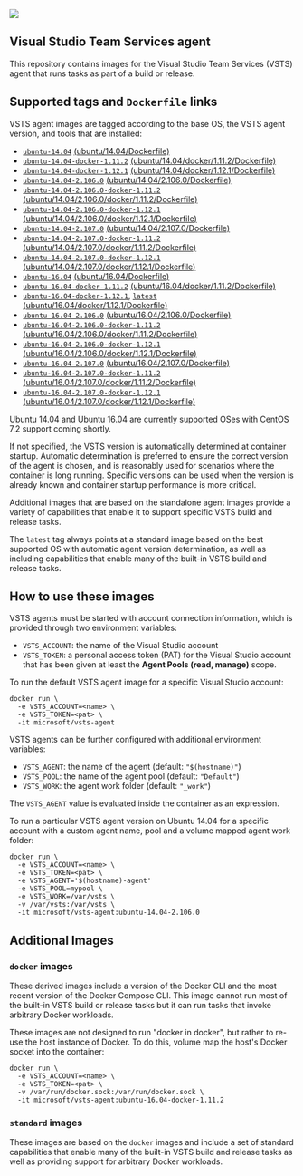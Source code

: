 ![](https://github.com/microsoft/vsts-agent-docker/raw/master/images/vsts.png)

## Visual Studio Team Services agent
This repository contains images for the Visual Studio Team Services (VSTS) agent that runs tasks as part of a build or release.

## Supported tags and `Dockerfile` links
VSTS agent images are tagged according to the base OS, the VSTS agent version, and tools that are installed:

- [`ubuntu-14.04`](https://github.com/microsoft/vsts-agent-docker/blob/master/ubuntu/14.04/Dockerfile) [(ubuntu/14.04/Dockerfile)](https://github.com/microsoft/vsts-agent-docker/blob/master/ubuntu/14.04/Dockerfile)
- [`ubuntu-14.04-docker-1.11.2`](https://github.com/microsoft/vsts-agent-docker/blob/master/ubuntu/14.04/docker/1.11.2/Dockerfile) [(ubuntu/14.04/docker/1.11.2/Dockerfile)](https://github.com/microsoft/vsts-agent-docker/blob/master/ubuntu/14.04/docker/1.11.2/Dockerfile)
- [`ubuntu-14.04-docker-1.12.1`](https://github.com/microsoft/vsts-agent-docker/blob/master/ubuntu/14.04/docker/1.12.1/Dockerfile) [(ubuntu/14.04/docker/1.12.1/Dockerfile)](https://github.com/microsoft/vsts-agent-docker/blob/master/ubuntu/14.04/docker/1.12.1/Dockerfile)
- [`ubuntu-14.04-2.106.0`](https://github.com/microsoft/vsts-agent-docker/blob/master/ubuntu/14.04/2.106.0/Dockerfile) [(ubuntu/14.04/2.106.0/Dockerfile)](https://github.com/microsoft/vsts-agent-docker/blob/master/ubuntu/14.04/2.106.0/Dockerfile)
- [`ubuntu-14.04-2.106.0-docker-1.11.2`](https://github.com/microsoft/vsts-agent-docker/blob/master/ubuntu/14.04/2.106.0/docker/1.11.2/Dockerfile) [(ubuntu/14.04/2.106.0/docker/1.11.2/Dockerfile)](https://github.com/microsoft/vsts-agent-docker/blob/master/ubuntu/14.04/2.106.0/docker/1.11.2/Dockerfile)
- [`ubuntu-14.04-2.106.0-docker-1.12.1`](https://github.com/microsoft/vsts-agent-docker/blob/master/ubuntu/14.04/2.106.0/docker/1.12.1/Dockerfile) [(ubuntu/14.04/2.106.0/docker/1.12.1/Dockerfile)](https://github.com/microsoft/vsts-agent-docker/blob/master/ubuntu/14.04/2.106.0/docker/1.12.1/Dockerfile)
- [`ubuntu-14.04-2.107.0`](https://github.com/microsoft/vsts-agent-docker/blob/master/ubuntu/14.04/2.107.0/Dockerfile) [(ubuntu/14.04/2.107.0/Dockerfile)](https://github.com/microsoft/vsts-agent-docker/blob/master/ubuntu/14.04/2.107.0/Dockerfile)
- [`ubuntu-14.04-2.107.0-docker-1.11.2`](https://github.com/microsoft/vsts-agent-docker/blob/master/ubuntu/14.04/2.107.0/docker/1.11.2/Dockerfile) [(ubuntu/14.04/2.107.0/docker/1.11.2/Dockerfile)](https://github.com/microsoft/vsts-agent-docker/blob/master/ubuntu/14.04/2.107.0/docker/1.11.2/Dockerfile)
- [`ubuntu-14.04-2.107.0-docker-1.12.1`](https://github.com/microsoft/vsts-agent-docker/blob/master/ubuntu/14.04/2.107.0/docker/1.12.1/Dockerfile) [(ubuntu/14.04/2.107.0/docker/1.12.1/Dockerfile)](https://github.com/microsoft/vsts-agent-docker/blob/master/ubuntu/14.04/2.107.0/docker/1.12.1/Dockerfile)
- [`ubuntu-16.04`](https://github.com/microsoft/vsts-agent-docker/blob/master/ubuntu/16.04/Dockerfile) [(ubuntu/16.04/Dockerfile)](https://github.com/microsoft/vsts-agent-docker/blob/master/ubuntu/16.04/Dockerfile)
- [`ubuntu-16.04-docker-1.11.2`](https://github.com/microsoft/vsts-agent-docker/blob/master/ubuntu/16.04/docker/1.11.2/Dockerfile) [(ubuntu/16.04/docker/1.11.2/Dockerfile)](https://github.com/microsoft/vsts-agent-docker/blob/master/ubuntu/16.04/docker/1.11.2/Dockerfile)
- [`ubuntu-16.04-docker-1.12.1`](https://github.com/microsoft/vsts-agent-docker/blob/master/ubuntu/16.04/docker/1.12.1/Dockerfile), [`latest`](https://github.com/microsoft/vsts-agent-docker/blob/master/ubuntu/16.04/docker/1.12.1/Dockerfile) [(ubuntu/16.04/docker/1.12.1/Dockerfile)](https://github.com/microsoft/vsts-agent-docker/blob/master/ubuntu/16.04/docker/1.12.1/Dockerfile)
- [`ubuntu-16.04-2.106.0`](https://github.com/microsoft/vsts-agent-docker/blob/master/ubuntu/16.04/2.106.0/Dockerfile) [(ubuntu/16.04/2.106.0/Dockerfile)](https://github.com/microsoft/vsts-agent-docker/blob/master/ubuntu/16.04/2.106.0/Dockerfile)
- [`ubuntu-16.04-2.106.0-docker-1.11.2`](https://github.com/microsoft/vsts-agent-docker/blob/master/ubuntu/16.04/2.106.0/docker/1.11.2/Dockerfile) [(ubuntu/16.04/2.106.0/docker/1.11.2/Dockerfile)](https://github.com/microsoft/vsts-agent-docker/blob/master/ubuntu/16.04/2.106.0/docker/1.11.2/Dockerfile)
- [`ubuntu-16.04-2.106.0-docker-1.12.1`](https://github.com/microsoft/vsts-agent-docker/blob/master/ubuntu/16.04/2.106.0/docker/1.12.1/Dockerfile) [(ubuntu/16.04/2.106.0/docker/1.12.1/Dockerfile)](https://github.com/microsoft/vsts-agent-docker/blob/master/ubuntu/16.04/2.106.0/docker/1.12.1/Dockerfile)
- [`ubuntu-16.04-2.107.0`](https://github.com/microsoft/vsts-agent-docker/blob/master/ubuntu/16.04/2.107.0/Dockerfile) [(ubuntu/16.04/2.107.0/Dockerfile)](https://github.com/microsoft/vsts-agent-docker/blob/master/ubuntu/16.04/2.107.0/Dockerfile)
- [`ubuntu-16.04-2.107.0-docker-1.11.2`](https://github.com/microsoft/vsts-agent-docker/blob/master/ubuntu/16.04/2.107.0/docker/1.11.2/Dockerfile) [(ubuntu/16.04/2.107.0/docker/1.11.2/Dockerfile)](https://github.com/microsoft/vsts-agent-docker/blob/master/ubuntu/16.04/2.107.0/docker/1.11.2/Dockerfile)
- [`ubuntu-16.04-2.107.0-docker-1.12.1`](https://github.com/microsoft/vsts-agent-docker/blob/master/ubuntu/16.04/2.107.0/docker/1.12.1/Dockerfile) [(ubuntu/16.04/2.107.0/docker/1.12.1/Dockerfile)](https://github.com/microsoft/vsts-agent-docker/blob/master/ubuntu/16.04/2.107.0/docker/1.12.1/Dockerfile)

Ubuntu 14.04 and Ubuntu 16.04 are currently supported OSes with CentOS 7.2 support coming shortly.

If not specified, the VSTS version is automatically determined at container startup. Automatic determination is preferred to ensure the correct version of the agent is chosen, and is reasonably used for scenarios where the container is long running. Specific versions can be used when the version is already known and container startup performance is more critical.

Additional images that are based on the standalone agent images provide a variety of capabilities that enable it to support specific VSTS build and release tasks.

The `latest` tag always points at a standard image based on the best supported OS with automatic agent version determination, as well as including capabilities that enable many of the built-in VSTS build and release tasks. 

## How to use these images
VSTS agents must be started with account connection information, which is provided through two environment variables:

- `VSTS_ACCOUNT`: the name of the Visual Studio account
- `VSTS_TOKEN`: a personal access token (PAT) for the Visual Studio account that has been given at least the **Agent Pools (read, manage)** scope.

To run the default VSTS agent image for a specific Visual Studio account:
```
docker run \
  -e VSTS_ACCOUNT=<name> \
  -e VSTS_TOKEN=<pat> \
  -it microsoft/vsts-agent
```

VSTS agents can be further configured with additional environment variables:

- `VSTS_AGENT`: the name of the agent (default: `"$(hostname)"`)
- `VSTS_POOL`: the name of the agent pool (default: `"Default"`)
- `VSTS_WORK`: the agent work folder (default: `"_work"`)

The `VSTS_AGENT` value is evaluated inside the container as an expression.

To run a particular VSTS agent version on Ubuntu 14.04 for a specific account with a custom agent name, pool and a volume mapped agent work folder:
```
docker run \
  -e VSTS_ACCOUNT=<name> \
  -e VSTS_TOKEN=<pat> \
  -e VSTS_AGENT='$(hostname)-agent'
  -e VSTS_POOL=mypool \
  -e VSTS_WORK=/var/vsts \
  -v /var/vsts:/var/vsts \
  -it microsoft/vsts-agent:ubuntu-14.04-2.106.0
```

## Additional Images

### `docker` images
These derived images include a version of the Docker CLI and the most recent version of the Docker Compose CLI. This image cannot run most of the built-in VSTS build or release tasks but it can run tasks that invoke arbitrary Docker workloads.

These images are not designed to run "docker in docker", but rather to re-use the host instance of Docker. To do this, volume map the host's Docker socket into the container:
```
docker run \
  -e VSTS_ACCOUNT=<name> \
  -e VSTS_TOKEN=<pat> \
  -v /var/run/docker.sock:/var/run/docker.sock \
  -it microsoft/vsts-agent:ubuntu-16.04-docker-1.11.2
```

### `standard` images
These images are based on the `docker` images and include a set of standard capabilities that enable many of the built-in VSTS build and release tasks as well as providing support for arbitrary Docker workloads.